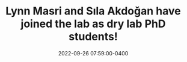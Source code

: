 ---
title: Lynn Masri and Sıla Akdoğan have joined the lab as dry lab PhD students!
date: 2022-09-26 07:59:00-0400
inline: false
---